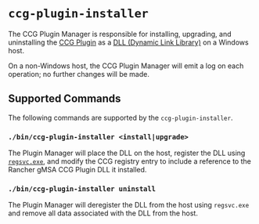 # `ccg-plugin-installer`

The CCG Plugin Manager is responsible for installing, upgrading, and uninstalling the [CCG Plugin](../../src/rancher-ccg-plugin) as a [DLL (Dynamic Link Library)](https://learn.microsoft.com/en-us/troubleshoot/windows-client/deployment/dynamic-link-library) on a Windows host.

On a non-Windows host, the CCG Plugin Manager will emit a log on each operation; no further changes will be made.

## Supported Commands

The following commands are supported by the `ccg-plugin-installer`.

### `./bin/ccg-plugin-installer <install|upgrade>`

The Plugin Manager will place the DLL on the host, register the DLL using [`regsvc.exe`](https://learn.microsoft.com/en-us/dotnet/framework/tools/regsvcs-exe-net-services-installation-tool), and modify the CCG registry entry to include a reference to the Rancher gMSA CCG Plugin DLL it installed.

### `./bin/ccg-plugin-installer uninstall`

The Plugin Manager will deregister the DLL from the host using `regsvc.exe` and remove all data associated with the DLL from the host.
